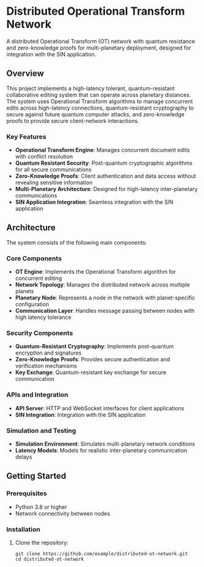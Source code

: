 # Distributed Operational Transform Network

A distributed Operational Transform (OT) network with quantum resistance and zero-knowledge proofs for multi-planetary deployment, designed for integration with the SIN application.

## Overview

This project implements a high-latency tolerant, quantum-resistant collaborative editing system that can operate across planetary distances. The system uses Operational Transform algorithms to manage concurrent edits across high-latency connections, quantum-resistant cryptography to secure against future quantum computer attacks, and zero-knowledge proofs to provide secure client-network interactions.

### Key Features

- **Operational Transform Engine**: Manages concurrent document edits with conflict resolution
- **Quantum Resistant Security**: Post-quantum cryptographic algorithms for all secure communications
- **Zero-Knowledge Proofs**: Client authentication and data access without revealing sensitive information
- **Multi-Planetary Architecture**: Designed for high-latency inter-planetary communications
- **SIN Application Integration**: Seamless integration with the SIN application

## Architecture

The system consists of the following main components:

### Core Components

- **OT Engine**: Implements the Operational Transform algorithm for concurrent editing
- **Network Topology**: Manages the distributed network across multiple planets
- **Planetary Node**: Represents a node in the network with planet-specific configuration
- **Communication Layer**: Handles message passing between nodes with high latency tolerance

### Security Components

- **Quantum-Resistant Cryptography**: Implements post-quantum encryption and signatures
- **Zero-Knowledge Proofs**: Provides secure authentication and verification mechanisms
- **Key Exchange**: Quantum-resistant key exchange for secure communication

### APIs and Integration

- **API Server**: HTTP and WebSocket interfaces for client applications
- **SIN Integration**: Integration with the SIN application

### Simulation and Testing

- **Simulation Environment**: Simulates multi-planetary network conditions
- **Latency Models**: Models for realistic inter-planetary communication delays

## Getting Started

### Prerequisites

- Python 3.8 or higher
- Network connectivity between nodes

### Installation

1. Clone the repository:
   ```
   git clone https://github.com/example/distributed-ot-network.git
   cd distributed-ot-network
   
